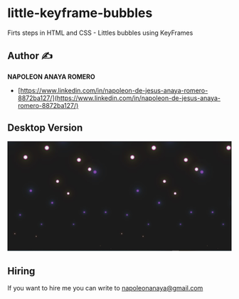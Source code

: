 # little-keyframe-bubbles
Firts steps in HTML and CSS - Littles bubbles using KeyFrames

## Author ✍

**NAPOLEON ANAYA ROMERO**

-	[https://www.linkedin.com/in/napoleon-de-jesus-anaya-romero-8872ba127/](https://www.linkedin.com/in/napoleon-de-jesus-anaya-romero-8872ba127/)

## Desktop Version

![..](https://github.com/alucart2005/little-keyframe-bubbles/blob/main/img/preview%20-%20desktop.jpg?raw=true)

## Hiring 
If you want to hire me you can write to napoleonanaya@gmail.com
